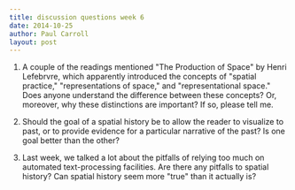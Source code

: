 ```yaml
---
title: discussion questions week 6
date: 2014-10-25
author: Paul Carroll
layout: post
---
```


1) A couple of the readings mentioned "The Production of Space" by Henri Lefebrvre, which apparently introduced the concepts of "spatial practice," "representations of space," and "representational space." Does anyone understand the difference between these concepts? Or, moreover, why these distinctions are important? If so, please tell me.

2) Should the goal of a spatial history be to allow the reader to visualize to past, or to provide evidence for a particular narrative of the past? Is one goal better than the other?

3) Last week, we talked a lot about the pitfalls of relying too much on automated text-processing facilities. Are there any pitfalls to spatial history? Can spatial history seem more "true" than it actually is?